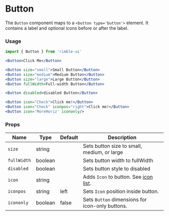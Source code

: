 # Button
The `Button` component maps to a `<button type='button'>` element. It contains a label and optional icons before or after the label.
<!-- STORY -->

### Usage
```jsx
import { Button } from 'rimble-ui'
```
<!-- Default button example here -->
```jsx
<Button>Click Me</Button>
```
<!-- Large,Medium, and Small buttons here -->
```jsx
<Button size="small">Small Button</Button>
<Button size="medium">Medium Button</Button>
<Button size="large">Large Button</Button>
<Button fullWidth>Full-width Button</Button>
```
<!-- Disabled button here -->
```jsx
<Button disabled>disabled Button</Button>
```

```jsx
<Button icon="Check">Click me!</Button>
<Button icon="Check" iconpos="right">Click me!</Button>
<Button icon='MoreHoriz' icononly/>
```

### Props
| Name        | Type    | Default | Description                                 |
| ----------- | ------- | ------- | ------------------------------------------- |
| `size`      | string  |         | Sets button size to small, medium, or large |
| `fullWidth` | boolean |         | Sets button width to fullWidth              |
| `disabled`  | boolean |         | Sets button style to disabled               |
|`icon`|string| | Adds `Icon` to button. See [icon list](https://github.com/jxnblk/rmdi/blob/master/ICONS.md).|
|`iconpos`|string|left|Sets `Icon` position inside button.|
|`icononly`|boolean|false| Sets `Button` dimensions for icon-only buttons.

